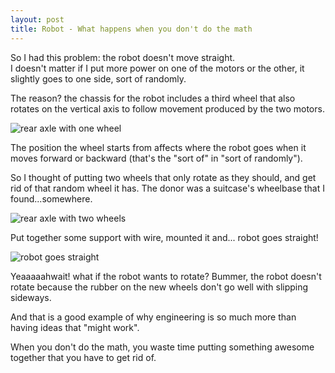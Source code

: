 ```yaml
---
layout: post
title: Robot - What happens when you don't do the math
---
```


So I had this problem: the robot doesn't move straight.  
I doesn't matter if I put more power on one of the motors or the other, it slightly goes to one side, sort of randomly.

The reason? the chassis for the robot includes a third wheel that also rotates on the vertical axis to follow movement produced by the two motors.

![rear axle with one wheel](/assets/bottom.jpg)

The position the wheel starts from affects where the robot goes when it moves forward or backward (that's the "sort of" in "sort of randomly").

So I thought of putting two wheels that only rotate as they should, and get rid of that random wheel it has. The donor was a suitcase's wheelbase that I found...somewhere.

![rear axle with two wheels](/assets/rear_axle_test.jpg)

Put together some support with wire, mounted it and... robot goes straight!

![robot goes straight](/assets/rear_axle_2wheel_test.gif)

Yeaaaaahwait! what if the robot wants to rotate? Bummer, the robot doesn't rotate because the rubber  on the new wheels don't go well with slipping sideways.

And that is a good example of why engineering is so much more than having ideas that "might work".

When you don't do the math, you waste time putting something awesome together that you have to get rid of.
